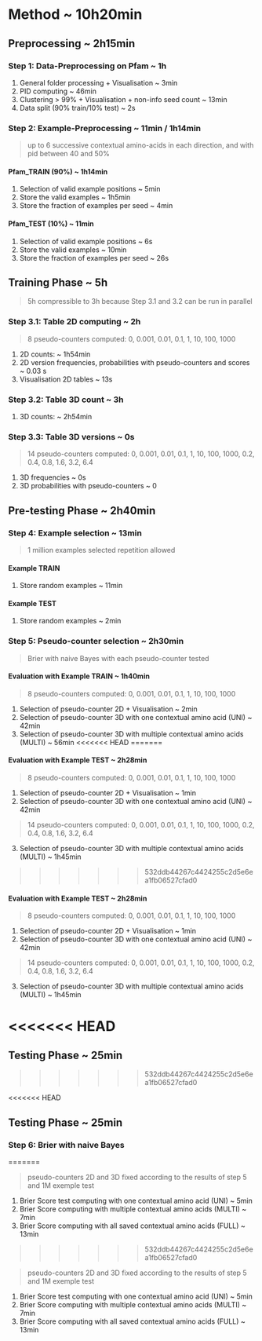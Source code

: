 # Method ~ 10h20min

## Preprocessing ~ 2h15min


### Step 1: Data-Preprocessing on Pfam ~ 1h
1. General folder processing + Visualisation ~ 3min
2. PID computing ~ 46min
3. Clustering > 99% + Visualisation + non-info seed count ~ 13min
4. Data split (90% train/10% test) ~ 2s


### Step 2: Example-Preprocessing ~ 11min / 1h14min
> up to 6 successive contextual amino-acids in each direction,
and with pid between 40 and 50%

#### Pfam_TRAIN (90%) ~ 1h14min
1. Selection of valid example positions ~ 5min
2. Store the valid examples ~ 1h5min
3. Store the fraction of examples per seed ~ 4min

#### Pfam_TEST (10%) ~ 11min
1. Selection of valid example positions ~ 6s
2. Store the valid examples ~ 10min
3. Store the fraction of examples per seed ~ 26s






## Training Phase ~ 5h 
> 5h compressible to 3h because Step 3.1 and 3.2 can be run in parallel

### Step 3.1: Table 2D computing ~ 2h

> 8 pseudo-counters computed: 0, 0.001, 0.01, 0.1, 1, 10, 100, 1000

1. 2D counts: ~ 1h54min
2. 2D version frequencies, probabilities with pseudo-counters and scores ~ 0.03 s
3. Visualisation 2D tables ~ 13s

### Step 3.2: Table 3D count ~ 3h

1. 3D counts: ~ 2h54min

### Step 3.3: Table 3D versions ~ 0s
> 14 pseudo-counters computed: 0, 0.001, 0.01, 0.1, 1, 10, 100, 1000,
> 0.2, 0.4, 0.8, 1.6, 3.2, 6.4
1. 3D frequencies ~ 0s
2. 3D probabilities with pseudo-counters ~ 0



## Pre-testing Phase ~ 2h40min 
### Step 4: Example selection ~ 13min

> 1 million examples selected repetition allowed

#### Example TRAIN
1. Store random examples ~ 11min

#### Example TEST
1. Store random examples ~ 2min


### Step 5: Pseudo-counter selection ~ 2h30min

> Brier with naive Bayes with each pseudo-counter tested

#### Evaluation with Example TRAIN ~ 1h40min
> 8 pseudo-counters computed: 0, 0.001, 0.01, 0.1, 1, 10, 100, 1000
1. Selection of pseudo-counter 2D + Visualisation ~ 2min
2. Selection of pseudo-counter 3D with one contextual amino acid (UNI) ~ 42min
3. Selection of pseudo-counter 3D with multiple contextual amino acids (MULTI) ~ 56min
<<<<<<< HEAD
=======

#### Evaluation with Example TEST ~ 2h28min
> 8 pseudo-counters computed: 0, 0.001, 0.01, 0.1, 1, 10, 100, 1000
1. Selection of pseudo-counter 2D + Visualisation ~ 1min
2. Selection of pseudo-counter 3D with one contextual amino acid (UNI) ~ 42min

> 14 pseudo-counters computed: 0, 0.001, 0.01, 0.1, 1, 10, 100, 1000,
> 0.2, 0.4, 0.8, 1.6, 3.2, 6.4
3. Selection of pseudo-counter 3D with multiple contextual amino acids (MULTI) ~ 1h45min
>>>>>>> 532ddb44267c4424255c2d5e6ea1fb06527cfad0

#### Evaluation with Example TEST ~ 2h28min
> 8 pseudo-counters computed: 0, 0.001, 0.01, 0.1, 1, 10, 100, 1000
1. Selection of pseudo-counter 2D + Visualisation ~ 1min
2. Selection of pseudo-counter 3D with one contextual amino acid (UNI) ~ 42min

> 14 pseudo-counters computed: 0, 0.001, 0.01, 0.1, 1, 10, 100, 1000,
> 0.2, 0.4, 0.8, 1.6, 3.2, 6.4
3. Selection of pseudo-counter 3D with multiple contextual amino acids (MULTI) ~ 1h45min

<<<<<<< HEAD
=======
## Testing Phase ~ 25min
>>>>>>> 532ddb44267c4424255c2d5e6ea1fb06527cfad0


<<<<<<< HEAD
## Testing Phase ~ 25min

### Step 6: Brier with naive Bayes
=======
> pseudo-counters 2D and 3D fixed according to the results of step 5 and 1M exemple test

1. Brier Score test computing with one contextual amino acid (UNI) ~ 5min
2. Brier Score computing with multiple contextual amino acids (MULTI) ~ 7min
3. Brier Score computing with all saved contextual amino acids (FULL) ~ 13min
>>>>>>> 532ddb44267c4424255c2d5e6ea1fb06527cfad0

> pseudo-counters 2D and 3D fixed according to the results of step 5 and 1M exemple test

1. Brier Score test computing with one contextual amino acid (UNI) ~ 5min
2. Brier Score computing with multiple contextual amino acids (MULTI) ~ 7min
3. Brier Score computing with all saved contextual amino acids (FULL) ~ 13min

